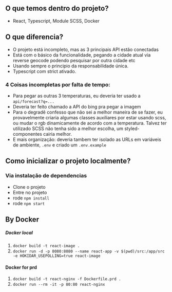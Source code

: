 ## O que temos dentro do projeto?
- React, Typescript, Module SCSS, Docker

## O que diferencia?
- O projeto está incompleto, mas as 3 principais API estão conectadas
- Está com o básico da funcionalidade, pegando a cidade atual via reverse geocode podendo pesquisar por outra cidade etc
- Usando sempre o principio da responsabilidade única.
- Typescript com strict ativado.

### 4 Coisas incompletas por falta de tempo:
- Para pegar as outras 3 temperaturas, eu deveria ter usado a `api/forecast?q=...`
- Deveria ter feito chamado a API do bing pra pegar a imagem
- Para o degradê confesso que não sei a melhor maneira de se fazer, eu provavelmente criaria algumas classes auxiliares por estar usando scss, ou mudar o rgb dinamicamente de acordo com a temperatura. Talvez ter utilizado SCSS não tenha sido a melhor escolha, um styled-componentes cairia melhor.
- E mais organização: deveria tambem ter isolado as URLs em variáveis de ambiente, `.env` e criado um `.env.example`
## Como inicializar o projeto localmente?

### Via instalação de dependencias
- Clone o projeto
- Entre no projeto
- rode `npm install`
- rode `npm start`
## By Docker
##### Docker local
1) `docker build -t react-image .`
2) `docker run -d -p 8080:8080 --name react-app -v $(pwd)/src:/app/src -e HOKIDAR_USEPOLLING=true react-image`

#### Docker for prd
1) `docker build -t react-nginx -f Dockerfile.prd .`
2) `docker run --rm -it -p 80:80 react-nginx`
